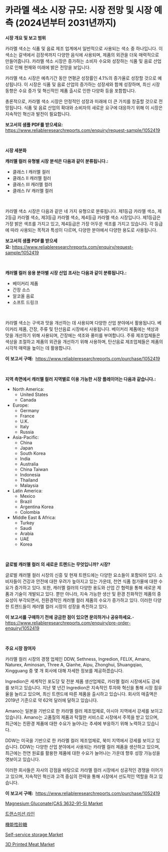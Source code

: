 <p><h1>카라멜 색소 시장 규모: 시장 전망 및 시장 예측 (2024년부터 2031년까지)</h1></p><p><strong>시장 개요 및 보고 범위</strong></p>
<p><p>카라멜 색소는 식품 및 음료 제조 업계에서 일반적으로 사용되는 색소 중 하나입니다. 이 색소는 갈색에서 검정색까지 다양한 음식에 사용되며, 제품의 외관을 더욱 매력적으로 만들어줍니다. 카라멜 색소 시장은 증가하는 소비자 수요와 성장하는 식품 및 음료 산업으로 인해 현재와 미래에 밝은 전망을 보입니다.</p><p>카라멜 색소 시장은 예측기간 동안 연평균 성장률인 4.1%의 증가율로 성장할 것으로 예상됩니다. 이 시장은 식품 및 음료 산업의 증가하는 성장세와 함께 성장하며, 최신 시장 동향은 수요 증가 및 혁신적인 제품 출시로 인한 다양화 등을 포함합니다.</p><p>총론적으로, 카라멜 색소 시장은 안정적인 성장과 미래에 더 큰 가치를 창출할 것으로 전망됩니다. 식품 및 음료 산업의 확대와 소비자의 새로운 요구에 대응하기 위해 이 시장은 지속적인 혁신과 발전이 필요합니다.</p></p>
<p><strong>보고서의 샘플 PDF를 받으세요:</strong> <a href="https://www.reliableresearchreports.com/enquiry/request-sample/1052419">https://www.reliableresearchreports.com/enquiry/request-sample/1052419</a></p>
<p>&nbsp;</p>
<p><strong>시장 세분화</strong></p>
<p><strong>캐러멜 컬러 유형별 시장 분석은 다음과 같이 분류됩니다.:</strong></p>
<p><ul><li>클래스 I 캐러멜 컬러</li><li>클래스 II 캐러멜 컬러</li><li>클래스 III 캐러멜 컬러</li><li>클래스 IV 캐러멜 컬러</li></ul></p>
<p>&nbsp;</p>
<p><p>카라멜 색소 시장은 다음과 같은 네 가지 유형으로 분류됩니다. 제1등급 카라멜 색소, 제2등급 카라멜 색소, 제3등급 카라멜 색소, 제4등급 카라멜 색소 시장입니다. 제1등급은 가장 밝은 색조를 가지고 있고, 제4등급은 가장 어두운 색조를 가지고 있습니다. 각 등급에 따라 사용되는 목적과 특성이 다르며, 다양한 분야에서 다양한 용도로 사용됩니다.</p></p>
<p><strong>보고서의 샘플 PDF를 받으세요:</strong>&nbsp;<a href="https://www.reliableresearchreports.com/enquiry/request-sample/1052419">https://www.reliableresearchreports.com/enquiry/request-sample/1052419</a></p>
<p>&nbsp;</p>
<p><strong> 캐러멜 컬러 응용 분야별 시장 산업 조사는 다음과 같이 분류됩니다.:</strong></p>
<p><ul><li>베이커리 제품</li><li>간장 소스</li><li>알코올 음료</li><li>소프트 드링크</li></ul></p>
<p>&nbsp;</p>
<p><p>카라멜 색소는 구색과 맛을 개선하는 데 사용되며 다양한 산업 분야에서 활용됩니다. 베이커리 제품, 간장, 주류 및 탄산음료 시장에서 사용됩니다. 베이커리 제품에는 색상과 맛을 개선하기 위해 사용되며, 간장에는 색조와 풍미를 부여합니다. 주류 제조업체들은 색상을 조절하고 제품의 외관을 개선하기 위해 사용하며, 탄산음료 제조업체들은 제품의 시각적 매력을 높이는 데 활용합니다.</p></p>
<p><strong>이 보고서 구매:</strong>&nbsp; <a href="https://www.reliableresearchreports.com/purchase/1052419">https://www.reliableresearchreports.com/purchase/1052419</a></p>
<p>&nbsp;</p>
<p><strong>지역 측면에서 캐러멜 컬러 지역별로 이용 가능한 시장 플레이어는 다음과 같습니다.:</strong></p>
<p><ul>
    <li>
        North America:
        <ul>
            <li>United States</li>
            <li>Canada</li>
        </ul>
    </li>
    <li>
        Europe:
        <ul>
            <li>Germany</li>
            <li>France</li>
            <li>U.K.</li>
            <li>Italy</li>
            <li>Russia</li>
        </ul>
    </li>
    <li>
        Asia-Pacific:
        <ul>
            <li>China</li>
            <li>Japan</li>
            <li>South Korea</li>
            <li>India</li>
            <li>Australia</li>
            <li>China Taiwan</li>
            <li>Indonesia</li>
            <li>Thailand</li>
            <li>Malaysia</li>
        </ul>
    </li>
    <li>
        Latin America:
        <ul>
            <li>Mexico</li>
            <li>Brazil</li>
            <li>Argentina Korea</li>
            <li>Colombia</li>
        </ul>
    </li>
    <li>
        Middle East & Africa:
        <ul>
            <li>Turkey</li>
            <li>Saudi</li>
            <li>Arabia</li>
            <li>UAE</li>
            <li>Korea</li>
        </ul>
    </li>
    </ul></p>
<p>&nbsp;</p>
<p><strong>글로벌 캐러멜 컬러 의 새로운 트렌드는 무엇입니까? 시장?</strong></p>
<p><p>글로벌 캐러멜 컬러 시장의 신흥 및 현재 트렌드에는 다양한 요소들이 포함되어 있다. 소비자들이 건강과 안전에 대한 우려가 높아지고 있는 가운데, 천연 식품 첨가물에 대한 수요가 증가하고 있다. 또한, 캐러멜 컬러의 다양한 용도와 산업 간 협력을 통해 새로운 제품과 기술이 개발되고 있다. 뿐만 아니라, 지속 가능한 생산 및 환경 친화적인 제품의 중요성이 부각되면서, 친환경적인 캐러멜 컬러 제품의 수요가 증가하고 있다. 이러한 다양한 트렌드들이 캐러멜 컬러 시장의 성장을 촉진하고 있다.</p></p>
<p><strong>이 보고서를 구매하기 전에 궁금한 점이 있으면 문의하거나 공유하세요.</strong>- <a href="https://www.reliableresearchreports.com/enquiry/pre-order-enquiry/1052419">https://www.reliableresearchreports.com/enquiry/pre-order-enquiry/1052419</a></p>
<p>&nbsp;</p>
<p><strong>주요 시장 참여자</strong></p>
<p><p>카라멜 컬러 시장의 경쟁 업체인 DDW, Sethness, Ingredion, FELIX, Amano, Naturex, Aminosan, Three A, Qianhe, Aipu, Zhonghui, Shuangqiao, Xingguang 중 몇 개 회사에 대해 자세한 정보를 제공하겠습니다. </p><p>Ingredion은 세계적인 포도당 및 전분 제품 생산업체로, 카라멜 컬러 시장에서도 강세를 보이고 있습니다. 지난 몇 년간 Ingredion은 지속적인 투자와 혁신을 통해 시장 점유율을 늘리고 있으며, 최신 트렌드에 따른 제품을 출시하고 있습니다. 회사의 매출액은 2019년 기준으로 약 62억 달러에 달하고 있습니다.</p><p>Amano는 일본을 기반으로 한 카라멜 컬러 제조업체로, 아시아 지역에서 강세를 보이고 있습니다. Amano는 고품질의 제품과 탁월한 서비스로 시장에서 주목을 받고 있으며, 최근에는 친환경 제품에 대한 수요가 늘어나는 추세에 부응하기 위해 노력하고 있습니다.</p><p>DDW는 미국을 기반으로 한 카라멜 컬러 제조업체로, 북미 지역에서 강세를 보이고 있습니다. DDW는 다양한 산업 분야에서 사용되는 카라멜 컬러 제품을 생산하고 있으며, 최근에는 천연 원료를 활용한 제품에 대한 수요가 늘어나는 가운데 향후 성장 가능성을 엿보이고 있습니다.</p><p>이러한 회사들은 자사의 강점을 바탕으로 카라멜 컬러 시장에서 성공적인 경쟁을 이어가고 있으며, 지속적인 혁신과 고객 중심의 전략을 통해 시장에서 선도적인 역할을 하고 있습니다.</p></p>
<p><strong>이 보고서 구매:</strong>&nbsp;&nbsp;<a href="https://www.reliableresearchreports.com/purchase/1052419">https://www.reliableresearchreports.com/purchase/1052419</a></p>
<p><p><a href="https://github.com/lylyparadise/Market-Research-Report-List-2/blob/main/magnesium-gluconatecas-3632-91-5-market.md">Magnesium Gluconate(CAS 3632-91-5) Market</a></p><p><a href="https://github.com/idcefvhkdut6/Market-Research-Report-List-1/blob/main/6492928274.md">트랜스미션 라인</a></p><p><a href="https://medium.com/@kelsitorphy644/%E6%A9%9F%E8%83%BD%E6%80%A7%E3%82%B7%E3%83%A5%E3%82%AC%E3%83%BC%E5%B8%82%E5%A0%B4%E8%A6%8F%E6%A8%A1-%E5%B8%82%E5%A0%B4%E5%B1%95%E6%9C%9B%E3%81%A8%E5%B8%82%E5%A0%B4%E4%BA%88%E6%B8%AC-2024%E5%B9%B4%E3%81%8B%E3%82%892031%E5%B9%B4%E3%81%BE%E3%81%A7-e0594012536b">機能性砂糖</a></p><p><a href="https://issuu.com/reportprime-2/docs/self-service-storage-market-size-2030.pptx">Self-service storage Market</a></p><p><a href="https://view.publitas.com/reportprime-1/3d-printed-meat-market-provides-detailed-segmentation-of-this-market-based-on-type-application-and-region-and-forecast-for-the-period-from-2024-2031/">3D Printed Meat Market</a></p></p>
